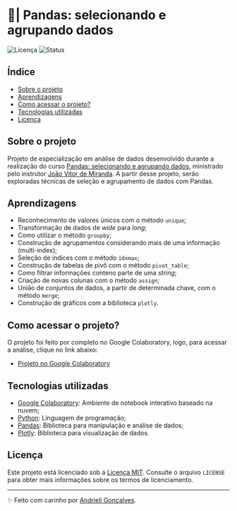 # 🐼| Pandas: selecionando e agrupando dados

![Licença](https://img.shields.io/badge/Licen%C3%A7a-MIT-f5b5ca.svg)
![Status](https://img.shields.io/badge/Status-Concluído-abf285.svg)

## Índice

- [Sobre o projeto](#sobre-o-projeto)
- [Aprendizagens](#aprendizagens)
- [Como acessar o projeto?](#como-acessar-o-projeto)
- [Tecnologias utilizadas](#tecnologias-utilizadas)
- [Licença](#licença)

## Sobre o projeto

Projeto de especialização em análise de dados desenvolvido durante a realização do curso [Pandas: selecionando e agrupando dados](https://www.alura.com.br/curso-online-pandas-selecao-agrupamento-dados), ministrado pelo instrutor [João Vitor de Miranda](https://www.linkedin.com/in/joaovmiranda/). A partir desse projeto, serão exploradas técnicas de seleção e agrupamento de dados com Pandas.

## Aprendizagens

* Reconhecimento de valores únicos com o método `unique`;
* Transformação de dados de *wide* para *long*;
* Como utilizar o método `groupby`;
* Construção de agrupamentos considerando mais de uma informação (multi-index);
* Seleção de índices com o método `idxmax`;
* Construção de tabelas de pivô com o método `pivot_table`;
* Como filtrar informações conteno parte de uma *string*;
* Criação de novas colunas com o método `assign`;
* União de conjuntos de dados, a partir de determinada chave, com o método `merge`;
* Construção de gráficos com a biblioteca `plotly`.

## Como acessar o projeto?

O projeto foi feito por completo no Google Colaboratory, logo, para acessar a análise, clique no link abaixo:
- [Projeto no Google Colaboratory](https://colab.research.google.com/github/strawndri/python-ds-pandas-selecao-agrupamento-dados/blob/main/Projeto_Python_Data_Science.ipynb)

## Tecnologias utilizadas
- [Google Colaboratory](https://colab.research.google.com/): Ambiente de notebook interativo baseado na nuvem;
- [Python](https://docs.python.org/3/): Linguagem de programação;
- [Pandas](https://pandas.pydata.org/docs/): Biblioteca para manipulação e análise de dados;
- [Plotly](https://plotly.com/python/): Biblioteca para visualização de dados. 

## Licença

Este projeto está licenciado sob a [Licença MIT](https://opensource.org/licenses/MIT). Consulte o arquivo `LICENSE` para obter mais informações sobre os termos de licenciamento.

---

✨ Feito com carinho por [Andrieli Gonçalves](https://github.com/strawndri).
